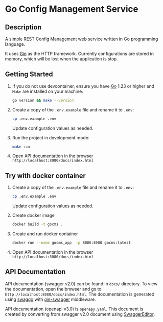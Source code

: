 # Go Config Management Service

## Description

A simple REST Config Management web service written in Go programming language.

It uses [Gin](https://gin-gonic.com/) as the HTTP framework. Currently configurations are stored in memory, which will be lost when the application is stop. 

## Getting Started

1. If you do not use devcontainer, ensure you have [Go](https://go.dev/dl/) 1.23 or higher and `Make` are installed on your machine:

    ```bash
    go version && make --version
    ```

2. Create a copy of the `.env.example` file and rename it to `.env`:

    ```bash
    cp .env.example .env
    ```

    Update configuration values as needed.

3. Run the project in development mode:

    ```bash
    make run
    ```
4. Open API documentation in the browser
    `http://localhost:8080/docs/index.html`

## Try with docker container
1. Create a copy of the `.env.example` file and rename it to `.env`:

    ```bash
    cp .env.example .env
    ```

    Update configuration values as needed.
2. Create docker image
    ```bash
    docker build -t gocms .
    ```
3. Create and run docker container
    ```bash
    docker run --name gocms_app  -p 8080:8080 gocms:latest
    ```
4. Open API documentation in the browser
    `http://localhost:8080/docs/index.html`

## API Documentation

API documentation (swagger v2.0) can be found in `docs/` directory. To view the documentation, open the browser and go to `http://localhost:8080/docs/index.html`. The documentation is generated using [swaggo](https://github.com/swaggo/swag/) with [gin-swagger](https://github.com/swaggo/gin-swagger/) middleware.

API documentation (openapi v3.0) is `openapy.yaml`. This document is created by converting from swagger v2.0 document using [SwaggerEditor](https://editor.swagger.io/).